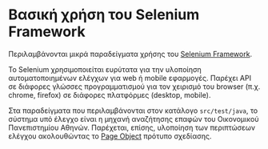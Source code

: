 # Βασική χρήση του Selenium Framework

Περιλαμβάνονται μικρά παραδείγματα χρήσης του [Selenium Framework](https://www.selenium.dev).

Το Selenium χρησιμοποιείται ευρύτατα για την υλοποίηση αυτοματοποιημένων ελέγχων για web ή mobile εφαρμογές.
Παρέχει API σε διάφορες γλώσσες προγραμματισμού για τον χειρισμό του browser (π.χ. chrome, firefox) σε διάφορες πλατφόρμες (desktop, mobile).

Στα παραδείγματα που περιλαμβάνονται στον κατάλογο `src/test/java`, το σύστημα υπό έλεγχο είναι η μηχανή αναζήτησης επαφών του Οικονομικού Πανεπιστημίου Αθηνών.
Παρέχεται, επίσης, υλοποίηση των περιπτώσεων ελέγχου ακολουθώντας το [Page Object](https://www.selenium.dev/documentation/en/guidelines_and_recommendations/page_object_models/) πρότυπο σχεδίασης.
 
